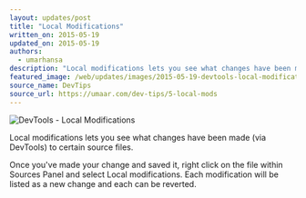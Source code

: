 ```yaml
---
layout: updates/post
title: "Local Modifications"
written_on: 2015-05-19
updated_on: 2015-05-19
authors:
  - umarhansa
description: "Local modifications lets you see what changes have been made (via DevTools) to certain source files."
featured_image: /web/updates/images/2015-05-19-devtools-local-modifications/local-mods.gif
source_name: DevTips
source_url: https://umaar.com/dev-tips/5-local-mods
---
```

<img src="/web/updates/images/2015-05-19-devtools-local-modifications/local-mods.gif" alt="DevTools - Local Modifications">

Local modifications lets you see what changes have been made (via DevTools) to certain source files.

Once you've made your change and saved it, right click on the file within Sources Panel and select Local modifications. Each modification will be listed as a new change and each can be reverted.
